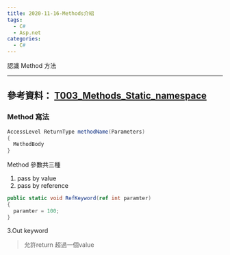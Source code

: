```yaml
---
title: 2020-11-16-Methods介紹
tags:
  - C#
  - Asp.net
categories:
  - C#
---
```

認識 Method 方法
<!-- more -->
---
參考資料：
[T003_Methods_Static_namespace](https://ithandyguytutorial.blogspot.com/2017/11/t003methodsstaticnamespace.html)
---
### Method 寫法
```C#
AccessLevel ReturnType methodName(Parameters)
{
  MethodBody
}
```

Method 參數共三種
1. pass by value
2. pass by reference
```C#
public static void RefKeyword(ref int paramter)
{
  paramter = 100;
}
```

3.Out keyword
> 允許return 超過一個value







